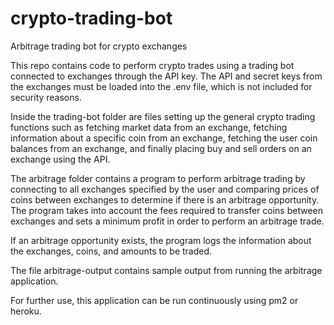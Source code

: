 # crypto-trading-bot
Arbitrage trading bot for crypto exchanges

This repo contains code to perform crypto trades using a trading bot connected to exchanges through the API key. The API and secret keys from the exchanges must be loaded into the .env file, which is not included for security reasons.

Inside the trading-bot folder are files setting up the general crypto trading functions such as fetching market data from an exchange, fetching information about a specific coin from an exchange, fetching the user coin balances from an exchange, and finally placing buy and sell orders on an exchange using the API.

The arbitrage folder contains a program to perform arbitrage trading by connecting to all exchanges specified by the user and comparing prices of coins between exchanges to determine if there is an arbitrage opportunity. The program takes into account the fees required to transfer coins between exchanges and sets a minimum profit in order to perform an arbitrage trade.

If an arbitrage opportunity exists, the program logs the information about the exchanges, coins, and amounts to be traded.

The file arbitrage-output contains sample output from running the arbitrage application.

For further use, this application can be run continuously using pm2 or heroku.
